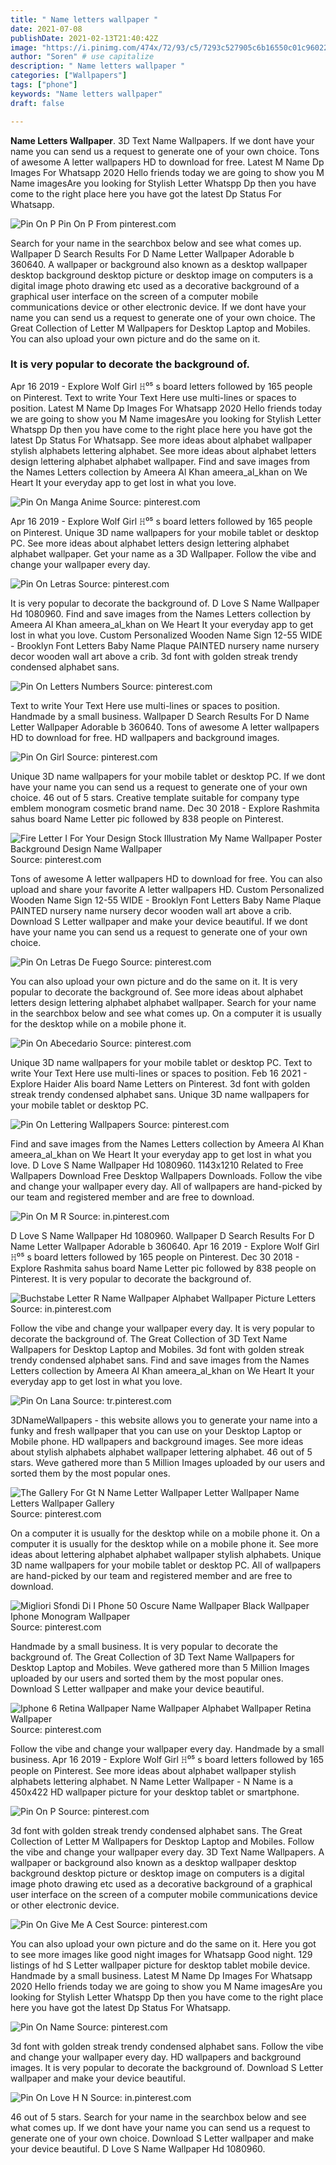 ```yaml
---
title: " Name letters wallpaper "
date: 2021-07-08
publishDate: 2021-02-13T21:40:42Z
image: "https://i.pinimg.com/474x/72/93/c5/7293c527905c6b16550c01c960229672.jpg"
author: "Soren" # use capitalize
description: " Name letters wallpaper "
categories: ["Wallpapers"]
tags: ["phone"]
keywords: "Name letters wallpaper"
draft: false

---
```



**Name Letters Wallpaper**. 3D Text Name Wallpapers. If we dont have your name you can send us a request to generate one of your own choice. Tons of awesome A letter wallpapers HD to download for free. Latest M Name Dp Images For Whatsapp 2020 Hello friends today we are going to show you M Name imagesAre you looking for Stylish Letter Whatspp Dp then you have come to the right place here you have got the latest Dp Status For Whatsapp.

![Pin On P](https://i.pinimg.com/736x/4e/1d/53/4e1d538ada42fc8a10a8736e3d58eb30.jpg "Pin On P")
Pin On P From pinterest.com


Search for your name in the searchbox below and see what comes up. Wallpaper D Search Results For D Name Letter Wallpaper Adorable b 360640. A wallpaper or background also known as a desktop wallpaper desktop background desktop picture or desktop image on computers is a digital image photo drawing etc used as a decorative background of a graphical user interface on the screen of a computer mobile communications device or other electronic device. If we dont have your name you can send us a request to generate one of your own choice. The Great Collection of Letter M Wallpapers for Desktop Laptop and Mobiles. You can also upload your own picture and do the same on it.

### It is very popular to decorate the background of.

Apr 16 2019 - Explore Wolf Girl 𝙷⁰⁵ s board letters followed by 165 people on Pinterest. Text to write Your Text Here use multi-lines or spaces to position. Latest M Name Dp Images For Whatsapp 2020 Hello friends today we are going to show you M Name imagesAre you looking for Stylish Letter Whatspp Dp then you have come to the right place here you have got the latest Dp Status For Whatsapp. See more ideas about alphabet wallpaper stylish alphabets lettering alphabet. See more ideas about alphabet letters design lettering alphabet alphabet wallpaper. Find and save images from the Names Letters collection by Ameera Al Khan ameera_al_khan on We Heart It your everyday app to get lost in what you love.


![Pin On Manga Anime](https://i.pinimg.com/736x/80/fe/21/80fe2111a547de5c234c64939f9813fa.jpg "Pin On Manga Anime")
Source: pinterest.com

Apr 16 2019 - Explore Wolf Girl 𝙷⁰⁵ s board letters followed by 165 people on Pinterest. Unique 3D name wallpapers for your mobile tablet or desktop PC. See more ideas about alphabet letters design lettering alphabet alphabet wallpaper. Get your name as a 3D Wallpaper. Follow the vibe and change your wallpaper every day.

![Pin On Letras](https://i.pinimg.com/originals/e1/6c/19/e16c1987695354452ce33db6e7fbe8d6.jpg "Pin On Letras")
Source: pinterest.com

It is very popular to decorate the background of. D Love S Name Wallpaper Hd 1080960. Find and save images from the Names Letters collection by Ameera Al Khan ameera_al_khan on We Heart It your everyday app to get lost in what you love. Custom Personalized Wooden Name Sign 12-55 WIDE - Brooklyn Font Letters Baby Name Plaque PAINTED nursery name nursery decor wooden wall art above a crib. 3d font with golden streak trendy condensed alphabet sans.

![Pin On Letters Numbers](https://i.pinimg.com/564x/b4/7f/29/b47f2945c7841e3f5ffcf1273b6eb84d.jpg "Pin On Letters Numbers")
Source: pinterest.com

Text to write Your Text Here use multi-lines or spaces to position. Handmade by a small business. Wallpaper D Search Results For D Name Letter Wallpaper Adorable b 360640. Tons of awesome A letter wallpapers HD to download for free. HD wallpapers and background images.

![Pin On Girl](https://i.pinimg.com/564x/c3/e0/4d/c3e04d356e36d75a9c6c062145edaf6c.jpg "Pin On Girl")
Source: pinterest.com

Unique 3D name wallpapers for your mobile tablet or desktop PC. If we dont have your name you can send us a request to generate one of your own choice. 46 out of 5 stars. Creative template suitable for company type emblem monogram cosmetic brand name. Dec 30 2018 - Explore Rashmita sahus board Name Letter pic followed by 838 people on Pinterest.

![Fire Letter I For Your Design Stock Illustration My Name Wallpaper Poster Background Design Name Wallpaper](https://i.pinimg.com/originals/c4/da/1d/c4da1d6f1f6e4506ac11ebfab509330b.jpg "Fire Letter I For Your Design Stock Illustration My Name Wallpaper Poster Background Design Name Wallpaper")
Source: pinterest.com

Tons of awesome A letter wallpapers HD to download for free. You can also upload and share your favorite A letter wallpapers HD. Custom Personalized Wooden Name Sign 12-55 WIDE - Brooklyn Font Letters Baby Name Plaque PAINTED nursery name nursery decor wooden wall art above a crib. Download S Letter wallpaper and make your device beautiful. If we dont have your name you can send us a request to generate one of your own choice.

![Pin On Letras De Fuego](https://i.pinimg.com/originals/b0/b7/1c/b0b71c739bca68650debe6cfa6c03558.jpg "Pin On Letras De Fuego")
Source: pinterest.com

You can also upload your own picture and do the same on it. It is very popular to decorate the background of. See more ideas about alphabet letters design lettering alphabet alphabet wallpaper. Search for your name in the searchbox below and see what comes up. On a computer it is usually for the desktop while on a mobile phone it.

![Pin On Abecedario](https://i.pinimg.com/originals/a9/1e/1a/a91e1a2ac10d4d6e2a9101bd1af1f144.jpg "Pin On Abecedario")
Source: pinterest.com

Unique 3D name wallpapers for your mobile tablet or desktop PC. Text to write Your Text Here use multi-lines or spaces to position. Feb 16 2021 - Explore Haider Alis board Name Letters on Pinterest. 3d font with golden streak trendy condensed alphabet sans. Unique 3D name wallpapers for your mobile tablet or desktop PC.

![Pin On Lettering Wallpapers](https://i.pinimg.com/564x/f2/a2/bc/f2a2bc649a8ec09dc3eba72c4e75e9f8.jpg "Pin On Lettering Wallpapers")
Source: pinterest.com

Find and save images from the Names Letters collection by Ameera Al Khan ameera_al_khan on We Heart It your everyday app to get lost in what you love. D Love S Name Wallpaper Hd 1080960. 1143x1210 Related to Free Wallpapers Download Free Desktop Wallpapers Downloads. Follow the vibe and change your wallpaper every day. All of wallpapers are hand-picked by our team and registered member and are free to download.

![Pin On M R](https://i.pinimg.com/564x/5f/07/5b/5f075b7fd2c4192ea7297c697861b244.jpg "Pin On M R")
Source: in.pinterest.com

D Love S Name Wallpaper Hd 1080960. Wallpaper D Search Results For D Name Letter Wallpaper Adorable b 360640. Apr 16 2019 - Explore Wolf Girl 𝙷⁰⁵ s board letters followed by 165 people on Pinterest. Dec 30 2018 - Explore Rashmita sahus board Name Letter pic followed by 838 people on Pinterest. It is very popular to decorate the background of.

![Buchstabe Letter R Name Wallpaper Alphabet Wallpaper Picture Letters](https://i.pinimg.com/originals/99/c5/4e/99c54e1aff8b01fd69b916bf24acde05.jpg "Buchstabe Letter R Name Wallpaper Alphabet Wallpaper Picture Letters")
Source: in.pinterest.com

Follow the vibe and change your wallpaper every day. It is very popular to decorate the background of. The Great Collection of 3D Text Name Wallpapers for Desktop Laptop and Mobiles. 3d font with golden streak trendy condensed alphabet sans. Find and save images from the Names Letters collection by Ameera Al Khan ameera_al_khan on We Heart It your everyday app to get lost in what you love.

![Pin On Lana](https://i.pinimg.com/originals/2e/4e/14/2e4e140187ccd8edd683193061edb96d.jpg "Pin On Lana")
Source: tr.pinterest.com

3DNameWallpapers - this website allows you to generate your name into a funky and fresh wallpaper that you can use on your Desktop Laptop or Mobile phone. HD wallpapers and background images. See more ideas about stylish alphabets alphabet wallpaper lettering alphabet. 46 out of 5 stars. Weve gathered more than 5 Million Images uploaded by our users and sorted them by the most popular ones.

![The Gallery For Gt N Name Letter Wallpaper Letter Wallpaper Name Letters Wallpaper Gallery](https://i.pinimg.com/474x/14/8c/2c/148c2c2fff30fb77f38fec4612821f36.jpg "The Gallery For Gt N Name Letter Wallpaper Letter Wallpaper Name Letters Wallpaper Gallery")
Source: pinterest.com

On a computer it is usually for the desktop while on a mobile phone it. On a computer it is usually for the desktop while on a mobile phone it. See more ideas about lettering alphabet alphabet wallpaper stylish alphabets. Unique 3D name wallpapers for your mobile tablet or desktop PC. All of wallpapers are hand-picked by our team and registered member and are free to download.

![Migliori Sfondi Di I Phone 50 Oscure Name Wallpaper Black Wallpaper Iphone Monogram Wallpaper](https://i.pinimg.com/736x/7c/a6/9c/7ca69c881372236a3a050ce0f75a47cd.jpg "Migliori Sfondi Di I Phone 50 Oscure Name Wallpaper Black Wallpaper Iphone Monogram Wallpaper")
Source: pinterest.com

Handmade by a small business. It is very popular to decorate the background of. The Great Collection of 3D Text Name Wallpapers for Desktop Laptop and Mobiles. Weve gathered more than 5 Million Images uploaded by our users and sorted them by the most popular ones. Download S Letter wallpaper and make your device beautiful.

![Iphone 6 Retina Wallpaper Name Wallpaper Alphabet Wallpaper Retina Wallpaper](https://i.pinimg.com/originals/78/e0/82/78e082b392802f62c16de27150f4c0ce.jpg "Iphone 6 Retina Wallpaper Name Wallpaper Alphabet Wallpaper Retina Wallpaper")
Source: pinterest.com

Follow the vibe and change your wallpaper every day. Handmade by a small business. Apr 16 2019 - Explore Wolf Girl 𝙷⁰⁵ s board letters followed by 165 people on Pinterest. See more ideas about alphabet wallpaper stylish alphabets lettering alphabet. N Name Letter Wallpaper - N Name is a 450x422 HD wallpaper picture for your desktop tablet or smartphone.

![Pin On P](https://i.pinimg.com/736x/4e/1d/53/4e1d538ada42fc8a10a8736e3d58eb30.jpg "Pin On P")
Source: pinterest.com

3d font with golden streak trendy condensed alphabet sans. The Great Collection of Letter M Wallpapers for Desktop Laptop and Mobiles. Follow the vibe and change your wallpaper every day. 3D Text Name Wallpapers. A wallpaper or background also known as a desktop wallpaper desktop background desktop picture or desktop image on computers is a digital image photo drawing etc used as a decorative background of a graphical user interface on the screen of a computer mobile communications device or other electronic device.

![Pin On Give Me A Cest](https://i.pinimg.com/originals/7a/95/7f/7a957f18c3bbbeb78f4d3cceb89cfd0e.jpg "Pin On Give Me A Cest")
Source: pinterest.com

You can also upload your own picture and do the same on it. Here you got to see more images like good night images for Whatsapp Good night. 129 listings of hd S Letter wallpaper picture for desktop tablet mobile device. Handmade by a small business. Latest M Name Dp Images For Whatsapp 2020 Hello friends today we are going to show you M Name imagesAre you looking for Stylish Letter Whatspp Dp then you have come to the right place here you have got the latest Dp Status For Whatsapp.

![Pin On Name](https://i.pinimg.com/564x/b0/e9/5b/b0e95b80696e66d2370b8934be876f3e.jpg "Pin On Name")
Source: pinterest.com

3d font with golden streak trendy condensed alphabet sans. Follow the vibe and change your wallpaper every day. HD wallpapers and background images. It is very popular to decorate the background of. Download S Letter wallpaper and make your device beautiful.

![Pin On Love H N](https://i.pinimg.com/474x/72/93/c5/7293c527905c6b16550c01c960229672.jpg "Pin On Love H N")
Source: in.pinterest.com

46 out of 5 stars. Search for your name in the searchbox below and see what comes up. If we dont have your name you can send us a request to generate one of your own choice. Download S Letter wallpaper and make your device beautiful. D Love S Name Wallpaper Hd 1080960.

